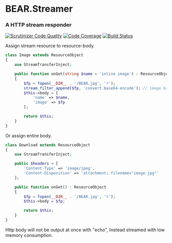 # BEAR.Streamer

### A HTTP stream responder

[![Scrutinizer Code Quality](https://scrutinizer-ci.com/g/bearsunday/BEAR.Streamer/badges/quality-score.png?b=master)](https://scrutinizer-ci.com/g/bearsunday/BEAR.Streamer/?branch=1.x)
[![Code Coverage](https://scrutinizer-ci.com/g/bearsunday/BEAR.Streamer/badges/coverage.png?b=1.x)](https://scrutinizer-ci.com/g/bearsunday/BEAR.Streamer/?branch=1.x)
[![Build Status](https://travis-ci.org/bearsunday/BEAR.Streamer.svg?branch=1.x)](https://travis-ci.org/bearsunday/BEAR.Streamer)

Assign stream resource to resource-body.

```php
class Image extends ResourceObject
{
    use StreamTransferInject;

    public function onGet(string $name = 'inline image') : ResourceObject
    {
        $fp = fopen(__DIR__ . '/BEAR.jpg', 'r');
        stream_filter_append($fp, 'convert.base64-encode'); // image base64 format
        $this->body = [
            'name' => $name,
            'image' => $fp
        ];

        return $this;
    }
}
```

Or assign entire body.

```php
class Download extends ResourceObject
{
    use StreamTransferInject;

    public $headers = [
        'Content-Type' => 'image/jpeg',
        'Content-Disposition' => 'attachment; filename="image.jpg"'
    ];

    public function onGet() : ResourceObject
    {
        $fp = fopen(__DIR__ . '/BEAR.jpg', 'r');
        $this->body = $fp;

        return $this;
    }
}
```

Http body will not be output at once with "echo", Instead streamed with low memory consumption.
